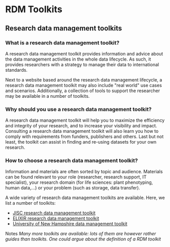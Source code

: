 # RDM Toolkits
## Research data management toolkits

### What is a research data management toolkit?

A research data management toolkit provides information and advice about the data management activities in the whole data lifecycle. As such, it provides researchers with a strategy to manage their data to international standards.

Next to a website based around the research data management lifecycle, a research data management toolkit may also include "real world" use cases and scenarios. Additionally, a collection of tools to support the researcher may be available in a number of toolkits. 


### Why should you use a research data management toolkit?

A research data management toolkit will help you to maximize the efficiency and integrity of your research, and to increase your visibility and impact. Consulting a research data management toolkit will also learn you how to comply with requirements from funders, publishers and others. Last but not least, the toolkit can assist in finding and re-using datasets for your own research.


### How to choose a research data management toolkit?

Information and materials are often sorted by topic and audience. Materials can be found relevant to your role (researcher, research support, IT specialist), your research domain (for life sciences: plant phenotyping, human data,...) or your problem (such as storage, data transfer).  


A wide variety of research data management toolkits are available. Here, we list a number of toolkits:

* [JISC research data management toolkit](https://rdmtoolkit.jisc.ac.uk/rdm-for-researchers/)
* [ELIXIR research data management toolkit](https://rdm.elixir-europe.org/index.html)
* [University of New Hampshire data management toolkit](https://libraryguides.unh.edu/datamanagement)


Notes
*Many more toolkits are available: lots of them are however rather guides than toolkits. One could argue about the definition of a RDM toolkit*
